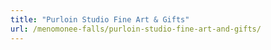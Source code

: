 ```yaml
---
title: "Purloin Studio Fine Art & Gifts"
url: /menomonee-falls/purloin-studio-fine-art-and-gifts/
---
```

